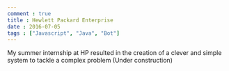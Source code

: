 ```yaml
---
comment : true
title : Hewlett Packard Enterprise
date : 2016-07-05
tags : ["Javascript", "Java", "Bot"]
---
```


My summer internship at HP resulted in the creation of a clever and simple system to tackle a complex problem (Under construction)

<!--more-->